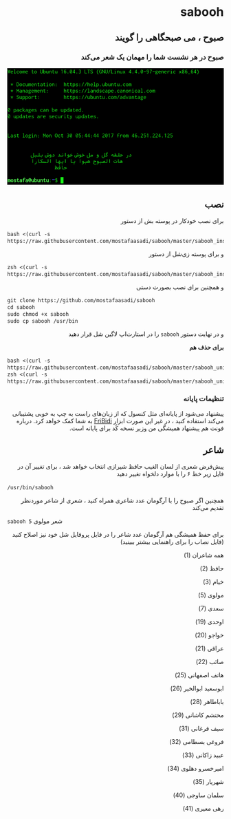 <div dir="rtl">

# sabooh
## صبوح ، می صبحگاهی را گویند
### صبوح در هر نشست شما را مهمان یک شعر می‌کند

![screenshot](screenshot.png)

## نصب
برای نصب خودکار در پوسته بش از دستور

<div dir="ltr">

```
bash <(curl -s https://raw.githubusercontent.com/mostafaasadi/sabooh/master/sabooh_installer.sh)
```
</div>

و برای پوسته زی‌شل از دستور

<div dir="ltr">

```
zsh <(curl -s https://raw.githubusercontent.com/mostafaasadi/sabooh/master/sabooh_installer.sh)
```
</div>

و همچنین برای نصب بصورت دستی

<div dir="ltr">

```
git clone https://github.com/mostafaasadi/sabooh
cd sabooh
sudo chmod +x sabooh
sudo cp sabooh /usr/bin
```
</div>

و در نهایت دستور `sabooh` را در استارت‌اپ لاگین شل قرار دهید


**برای حذف هم**

<div dir="ltr">

```
bash <(curl -s https://raw.githubusercontent.com/mostafaasadi/sabooh/master/sabooh_uninstaller.sh)
zsh <(curl -s https://raw.githubusercontent.com/mostafaasadi/sabooh/master/sabooh_uninstaller.sh)
```
</div>

### تنظیمات پایانه

<div dir="rtl">

پیشنهاد می‌شود از پایانه‌ای مثل کنسول که از زبان‌های راست به چپ به خوبی پشتیبانی می‌کند استفاده کنید ، در غیر این صورت ابزار [FriBidi](https://github.com/behdad/fribidi) به شما کمک خواهد کرد.
درباره فونت هم پیشنهاد همیشگی من [وزیر](https://rastikerdar.github.io/vazir-font/) نسخه کُد برای پایانه است.

</div>

## شاعر
پیش‌فرض شعری از لسان الغیب حافظ شیرازی انتخاب خواهد شد ، برای تغییر آن در فایل زیر خط ۶ را با موارد دلخواه تغییر دهید
<div dir="ltr">

`/usr/bin/sabooh`

</div>
همچنین اگر صبوح را با آرگومان عدد شاعری همراه کنید ، شعری از شاعر موردنظر تقدیم می‌کند
<div dir="ltr">

`sabooh 5`  شعر مولوی

</div>

برای حفظ همیشگی هم آرگومان عدد شاعر را در فایل پروفایل شل خود نیز اصلاح کنید (فایل نصاب را برای راهنمایی بیشتر ببینید)



همه شاعران (1)

حافظ (2)

خیام (3)

مولوی (5)

سعدی (7)

اوحدی (19)

خواجو (20)

عراقی (21)

صائب (22)

هاتف اصفهانی (25)

ابوسعید ابوالخیر (26)

باباطاهر (28)

محتشم کاشانی (29)

سیف فرغانی (31)

فروغی بسطامی (32)

عبید زاکانی (33)

امیرخسرو دهلوی (34)

شهریار (35)

سلمان ساوجی (40)

رهی معیری (41)
 </div>

